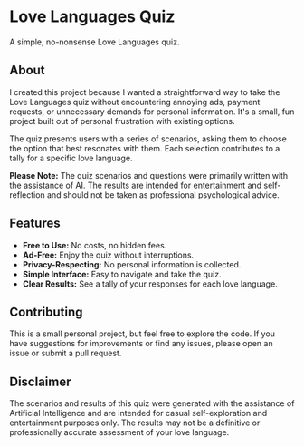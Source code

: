 # Love Languages Quiz

A simple, no-nonsense Love Languages quiz.

## About

I created this project because I wanted a straightforward way to take the Love Languages quiz without encountering annoying ads, payment requests, or unnecessary demands for personal information. It's a small, fun project built out of personal frustration with existing options.

The quiz presents users with a series of scenarios, asking them to choose the option that best resonates with them. Each selection contributes to a tally for a specific love language.

**Please Note:** The quiz scenarios and questions were primarily written with the assistance of AI. The results are intended for entertainment and self-reflection and should not be taken as professional psychological advice.

## Features

* **Free to Use:** No costs, no hidden fees.
* **Ad-Free:** Enjoy the quiz without interruptions.
* **Privacy-Respecting:** No personal information is collected.
* **Simple Interface:** Easy to navigate and take the quiz.
* **Clear Results:** See a tally of your responses for each love language.

## Contributing

This is a small personal project, but feel free to explore the code. If you have suggestions for improvements or find any issues, please open an issue or submit a pull request.

## Disclaimer

The scenarios and results of this quiz were generated with the assistance of Artificial Intelligence and are intended for casual self-exploration and entertainment purposes only. The results may not be a definitive or professionally accurate assessment of your love language.
